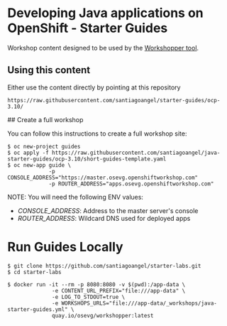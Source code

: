 # Developing Java applications on OpenShift - Starter Guides 

Workshop content designed to be used by the [Workshopper tool](https://github.com/osevg/workshopper).

## Using this content

Either use the content directly by pointing at this repository

```
https://raw.githubusercontent.com/santiagoangel/starter-guides/ocp-3.10/
```

## Create a full workshop

You can follow this instructions to create a full workshop site:

```
$ oc new-project guides
$ oc apply -f https://raw.githubusercontent.com/santiagoangel/java-starter-guides/ocp-3.10/short-guides-template.yaml
$ oc new-app guide \
             -p CONSOLE_ADDRESS="https://master.osevg.openshiftworkshop.com"
             -p ROUTER_ADDRESS="apps.osevg.openshiftworkshop.com"
```

NOTE: You will need the following ENV values:

* *CONSOLE_ADDRESS*: Address to the master server's console
* *ROUTER_ADDRESS*: Wildcard DNS used for deployed apps

# Run Guides Locally
```
$ git clone https://github.com/santiagoangel/starter-labs.git
$ cd starter-labs

$ docker run -it --rm -p 8080:8080 -v $(pwd):/app-data \
              -e CONTENT_URL_PREFIX="file:///app-data" \
              -e LOG_TO_STDOUT=true \
              -e WORKSHOPS_URLS="file:///app-data/_workshops/java-starter-guides.yml" \
              quay.io/osevg/workshopper:latest 
```
